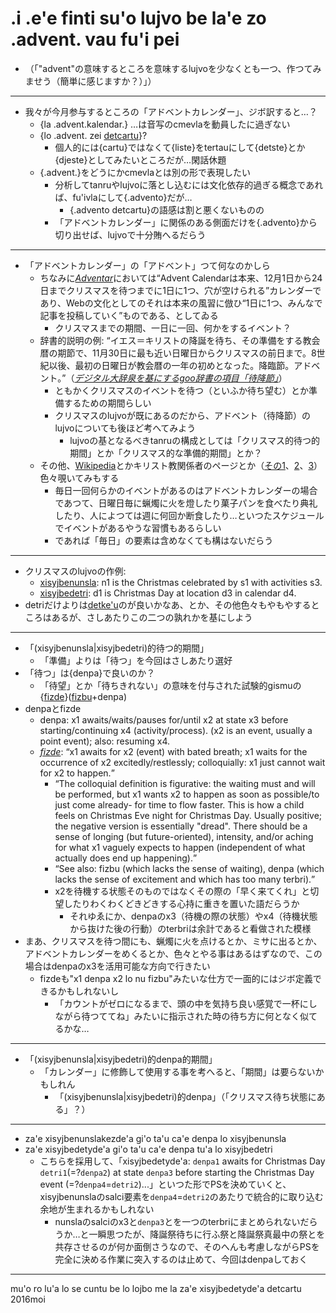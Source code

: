 # .i .e'e finti su'o lujvo be la'e zo .advent. vau fu'i pei
- （「"advent"の意味するところを意味するlujvoを少なくとも一つ、作つてみませう（簡単に感じますか？）」）

---
- 我々が今月参与するところの「アドベントカレンダー」、ジボ訳すると…？
  - {la .advent.kalendar.} …は音写のcmevlaを動員したに過ぎない
  - {lo .advent. zei [detcartu][zodetcartu]}?
    - 個人的には{cartu}ではなくて{liste}をtertauにして{detste}とか{djeste}としてみたいところだが…閑話休題
  - {.advent.}をどうにかcmevlaとは別の形で表現したい
    - 分析してtanruやlujvoに落とし込むには文化依存的過ぎる概念であれば、fu'ivlaにして{.advento}だが…
      - {.advento detcartu}の語感は割と悪くないものの
    - 「アドベントカレンダー」に関係のある側面だけを{.advento}から切り出せば、lujvoで十分賄へるだらう

---
- 「アドベントカレンダー」の「アドベント」つて何なのかしら
  - ちなみに<cite>[Adventar][adventar]</cite>においては<q>Advent Calendarは本来、12月1日から24日までクリスマスを待つまでに1日に1つ、穴が空けられる</q>カレンダーであり、Webの文化としてのそれは本来の風習に倣ひ<q>1日に1つ、みんなで記事を投稿していく</q>ものである、としてゐる
    - クリスマスまでの期間、一日に一回、何かをするイベント？
  - 辞書的説明の例: <q>イエス＝キリストの降誕を待ち、その準備をする教会暦の期節で、11月30日に最も近い日曜日からクリスマスの前日まで。8世紀以後、最初の日曜日が教会暦の一年の初めとなった。降臨節。アドベント。</q>（<cite>[デジタル大辞泉を基にするgoo辞書の項目「待降節」][goodai]</cite>）
    - ともかくクリスマスのイベントを待つ（といふか待ち望む）とか準備するための期間らしい
    - クリスマスのlujvoが既にあるのだから、アドベント（待降節）のlujvoについても後ほど考へてみよう
      - lujvoの基となるべきtanruの構成としては「クリスマス的待つ的期間」とか「クリスマス的な準備的期間」とか？
  - その他、[Wikipedia][wp]とかキリスト教関係者のページとか（[その1][x1]、[2][x2]、[3][x3]）色々覗いてみもする
    - 毎日一回何らかのイベントがあるのはアドベントカレンダーの場合であつて、日曜日毎に蝋燭に火を燈したり菓子パンを食べたり典礼したり、人によつては週に何回か断食したり…といつたスケジュールでイベントがあるやうな習慣もあるらしい
    - であれば「毎日」の要素は含めなくても構はないだらう

---
- クリスマスのlujvoの作例:
  - [xisyjbenunsla][zoxisyjbenunsla]: n1 is the Christmas celebrated by s1 with activities s3.
  - [xisyjbedetri][zoxisyjbedetri]: d1 is Christmas Day at location d3 in calendar d4.
- detriだけよりは[detke'u][zodetkehu]のが良いかなあ、とか、その他色々もやもやするところはあるが、さしあたりこの二つの孰れかを基にしよう
---
- 「(xisyjbenunsla|xisyjbedetri)的待つ的期間」
  - 「準備」よりは「待つ」を今回はさしあたり選好
- 「待つ」は{denpa}で良いのか？
  - 「待望」とか「待ちきれない」の意味を付与された試験的gismuの{[fizde][zofizde]}([fizbu][zofizbu]+denpa)
- denpaとfizde
  - denpa: x1 awaits/waits/pauses for/until x2 at state x3 before starting/continuing x4 (activity/process).
(x2 is an event, usually a point event); also: resuming x4.
  - <cite>[fizde][zofizde]</cite>: <q>x1 awaits for x2 (event) with bated breath; x1 waits for the occurrence of x2 excitedly/restlessly; colloquially: x1 just cannot wait for x2 to happen.</q>
    - <q>The colloquial definition is figurative: the waiting must and will be performed, but x1 wants x2 to happen as soon as possible/to just come already- for time to flow faster. This is how a child feels on Christmas Eve night for Christmas Day. Usually positive; the negative version is essentially "dread". There should be a sense of longing (but future-oriented), intensity, and/or aching for what x1 vaguely expects to happen (independent of what actually does end up happening).</q>
    - <q>See also: fizbu (which lacks the sense of waiting), denpa (which lacks the sense of excitement and which has too many terbri).</q>
    - x2を待機する状態そのものではなくその際の「早く来てくれ」と切望したりわくわくどきどきする心持に重きを置いた語だらうか
      - それゆゑにか、denpaのx3（待機の際の状態）やx4（待機状態から抜けた後の行動）のterbriは余計であると看做された模様
- まあ、クリスマスを待つ間にも、蝋燭に火を点けるとか、ミサに出るとか、アドベントカレンダーをめくるとか、色々とやる事はあるはずなので、この場合はdenpaのx3を活用可能な方向で行きたい
  - fizdeも"x1 denpa x2 lo nu fizbu"みたいな仕方で一面的にはジボ定義できるかもしれないし
    - 「カウントがゼロになるまで、頭の中を気持ち良い感覚で一杯にしながら待つててね」みたいに指示された時の待ち方に何となく似てるかな…

---
- 「(xisyjbenunsla|xisyjbedetri)的denpa的期間」
  - 「カレンダー」に修飾して使用する事を考へると、「期間」は要らないかもしれん
    - 「(xisyjbenunsla|xisyjbedetri)的denpa」（「クリスマス待ち状態にある」？）
---
- za'e xisyjbenunslakezde'a gi'o ta'u ca'e denpa lo xisyjbenunsla
- za'e xisyjbedetyde'a gi'o ta'u ca'e denpa tu'a lo xisyjbedetri
  - こちらを採用して、「xisyjbedetyde'a: `denpa1` awaits for Christmas Day `detri1`(=?`denpa2`) at state `denpa3` before starting the Christmas Day event (=?`denpa4`=`detri2`)...」といつた形でPSを決めていくと、xisyjbenunslaのsalci要素を`denpa4`=`detri2`のあたりで統合的に取り込む余地が生まれるかもしれない
    - nunslaのsalciのx3と`denpa3`とを一つのterbriにまとめられないだらうか…と一瞬思つたが、降誕祭待ちに行ふ祭と降誕祭真最中の祭とを共存させるのが何か面倒さうなので、そのへんも考慮しながらPSを完全に決める作業に突入するのは止めて、今回はdenpaしておく

---
mu'o ro lu'a lo se cuntu be lo lojbo me la za'e xisyjbedetyde'a detcartu 2016moi

[adventar]: http://www.adventar.org/
[zodetcartu]: http://jbovlaste.lojban.org/dict/detcartu
[goodai]: http://dictionary.goo.ne.jp/jn/133061/meaning/m0u/
[wp]: https://ja.wikipedia.org/wiki/%E3%82%A2%E3%83%89%E3%83%99%E3%83%B3%E3%83%88#.E7.BF.92.E6.85.A3
[x1]: http://home.att.ne.jp/wood/aztak/advent.html
[x2]: http://www015.upp.so-net.ne.jp/tsuzukich/sekkyou/other3.htm
[x3]: http://catholic-ota.net/rousoku.html
[zoxisyjbenunsla]: http://jbovlaste.lojban.org/dict/xisyjbenunsla
[zoxisyjbedetri]: http://jbovlaste.lojban.org/dict/xisyjbedetri
[zodetkehu]: http://jbovlaste.lojban.org/dict/detke'u
[zofizde]: http://jbovlaste.lojban.org/dict/fizde
[zofizbu]: http://jbovlaste.lojban.org/dict/fizbu
